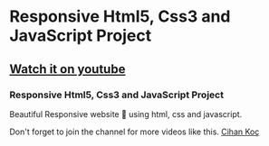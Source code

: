 # Responsive Html5, Css3 and JavaScript Project
## [Watch it on youtube](https://youtu.be/lkDHa1VJjho)
### Responsive Html5, Css3 and JavaScript Project
Beautiful Responsive website 📄 using html, css and javascript. 

Don't forget to join the channel for more videos like this. [Cihan Koç](https://www.youtube.com/cihankoc41/?sub_confirmation=1)

